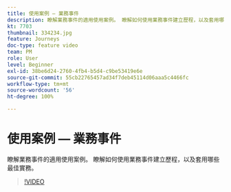 ```yaml
---
title: 使用案例 — 業務事件
description: 瞭解業務事件的適用使用案例。 瞭解如何使用業務事件建立歷程，以及套用哪些最佳實務。
kt: 7703
thumbnail: 334234.jpg
feature: Journeys
doc-type: feature video
team: PM
role: User
level: Beginner
exl-id: 38be6d24-2760-4fb4-b5d4-c9be53419e6e
source-git-commit: 55cb22765457ad34f7deb45114d06aaa5c4466fc
workflow-type: tm+mt
source-wordcount: '56'
ht-degree: 100%

---
```


# 使用案例 — 業務事件

瞭解業務事件的適用使用案例。 瞭解如何使用業務事件建立歷程，以及套用哪些最佳實務。

>[!VIDEO](https://video.tv.adobe.com/v/334234?quality=12)
